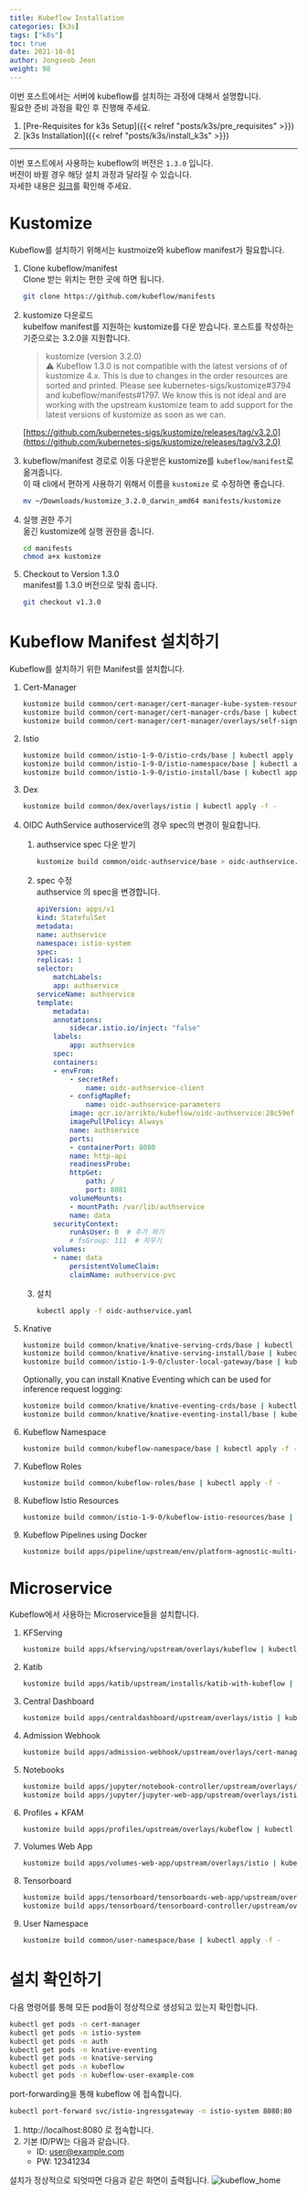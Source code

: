 ```yaml
---
title: Kubeflow Installation
categories: [k3s]
tags: ["k8s"]
toc: true
date: 2021-10-01
author: Jongseob Jeon
weight: 98
---
```


이번 포스트에서는 서버에 kubeflow를 설치하는 과정에 대해서 설명합니다.  
필요한 준비 과정을 확인 후 진행해 주세요.  
1. [Pre-Requisites for k3s Setup]({{< relref "posts/k3s/pre_requisites" >}})
2. [k3s Installation]({{< relref "posts/k3s/install_k3s" >}})

---

이번 포스트에서 사용하는 kubeflow의 버전은 `1.3.0` 입니다.  
버전이 바뀔 경우 해당 설치 과정과 달라질 수 있습니다.  
자세한 내용은 [링크](https://github.com/kubeflow/manifests/tree/v1.3.0)를 확인해 주세요.


# Kustomize
Kubeflow를 설치하기 위해서는 kustmoize와 kubeflow manifest가 필요합니다.  

1. Clone kubeflow/manifest   
    Clone 받는 위치는 편한 곳에 하면 됩니다.
    ```bash
    git clone https://github.com/kubeflow/manifests
    ```

2. kustomize 다운로드  
    kubelfow manifest를 지원하는 kustomize를 다운 받습니다.
    포스트를 작성하는 기준으로는 3.2.0을 지원합니다.
    > kustomize (version 3.2.0)  
    > ⚠️ Kubeflow 1.3.0 is not compatible with the latest versions of of kustomize 4.x. This is due to changes in the order resources are sorted and printed. Please see kubernetes-sigs/kustomize#3794 and kubeflow/manifests#1797. We know this is not ideal and are working with the upstream kustomize team to add support for the latest versions of kustomize as soon as we can.

    [https://github.com/kubernetes-sigs/kustomize/releases/tag/v3.2.0](https://github.com/kubernetes-sigs/kustomize/releases/tag/v3.2.0)
    
3. kubeflow/manifest 경로로 이동
    다운받은 kustomize를 `kubeflow/manifest`로 옮겨줍니다.  
    이 때 cli에서 편하게 사용하기 위해서 이름을 `kustomize` 로 수정하면 좋습니다.
    ```bash
    mv ~/Downloads/kustomize_3.2.0_darwin_amd64 manifests/kustomize
    ```

4. 실행 권한 주기  
    옮긴 kustomize에 실행 권한을 줍니다.  
    ```bash
    cd manifests
    chmod a+x kustomize
    ```

5. Checkout to Version 1.3.0  
   manifest를 1.3.0 버전으로 맞춰 줍니다.
   ```bash
   git checkout v1.3.0
   ```

# Kubeflow Manifest 설치하기
Kubeflow를 설치하기 위한 Manifest를 설치합니다.
1. Cert-Manager
    ```bash
    kustomize build common/cert-manager/cert-manager-kube-system-resources/base | kubectl apply -f -
    kustomize build common/cert-manager/cert-manager-crds/base | kubectl apply -f -
    kustomize build common/cert-manager/cert-manager/overlays/self-signed | kubectl apply -f -
    ```
2. Istio
    ```bash
    kustomize build common/istio-1-9-0/istio-crds/base | kubectl apply -f -
    kustomize build common/istio-1-9-0/istio-namespace/base | kubectl apply -f -
    kustomize build common/istio-1-9-0/istio-install/base | kubectl apply -f -
    ```
3. Dex
    ```bash
    kustomize build common/dex/overlays/istio | kubectl apply -f -
    ```
    
4. OIDC AuthService
    authoservice의 경우 spec의 변경이 필요합니다.
    1. authservice spec 다운 받기
        ```bash 
        kustomize build common/oidc-authservice/base > oidc-authservice.yaml
        ```
    2. spec 수정  
        authservice 의 spec을 변경합니다.
        ```yaml
        apiVersion: apps/v1
        kind: StatefulSet
        metadata:
        name: authservice
        namespace: istio-system
        spec:
        replicas: 1
        selector:
            matchLabels:
            app: authservice
        serviceName: authservice
        template:
            metadata:
            annotations:
                sidecar.istio.io/inject: "false"
            labels:
                app: authservice
            spec:
            containers:
            - envFrom:
                - secretRef:
                    name: oidc-authservice-client
                - configMapRef:
                    name: oidc-authservice-parameters
                image: gcr.io/arrikto/kubeflow/oidc-authservice:28c59ef
                imagePullPolicy: Always
                name: authservice
                ports:
                - containerPort: 8080
                name: http-api
                readinessProbe:
                httpGet:
                    path: /
                    port: 8081
                volumeMounts:
                - mountPath: /var/lib/authservice
                name: data
            securityContext:
                runAsUser: 0  # 추가 하기
                # fsGroup: 111  # 지우기
            volumes:
            - name: data
                persistentVolumeClaim:
                claimName: authservice-pvc
        ```
    3. 설치
        ```bash
        kubectl apply -f oidc-authservice.yaml
        ```

5. Knative
    ```bash
    kustomize build common/knative/knative-serving-crds/base | kubectl apply -f -
    kustomize build common/knative/knative-serving-install/base | kubectl apply -f -
    kustomize build common/istio-1-9-0/cluster-local-gateway/base | kubectl apply -f -
    ```
    Optionally, you can install Knative Eventing which can be used for inference request logging:
    ```bash    
    kustomize build common/knative/knative-eventing-crds/base | kubectl apply -f -
    kustomize build common/knative/knative-eventing-install/base | kubectl apply -f -
    ```

6. Kubeflow Namespace
    ```bash
    kustomize build common/kubeflow-namespace/base | kubectl apply -f -
    ```
    
7. Kubeflow Roles
    ```bash
    kustomize build common/kubeflow-roles/base | kubectl apply -f -
    ```
    
8. Kubeflow Istio Resources
    ```bash
    kustomize build common/istio-1-9-0/kubeflow-istio-resources/base | kubectl apply -f -
    ```
    
9. Kubeflow Pipelines using Docker
    ```bash
    kustomize build apps/pipeline/upstream/env/platform-agnostic-multi-user | kubectl apply -f -
    ```
    

# Microservice
Kubeflow에서 사용하는 Microservice들을 설치합니다.

1. KFServing
    ```bash
    kustomize build apps/kfserving/upstream/overlays/kubeflow | kubectl apply -f -
    ````
    
2. Katib
    ```bash
    kustomize build apps/katib/upstream/installs/katib-with-kubeflow | kubectl apply -f -
    ````
    
3. Central Dashboard
    ```bash
    kustomize build apps/centraldashboard/upstream/overlays/istio | kubectl apply -f -
    ````
    
4. Admission Webhook
    ```bash
    kustomize build apps/admission-webhook/upstream/overlays/cert-manager | kubectl apply -f -
    ````
    
5. Notebooks
    ```bash
    kustomize build apps/jupyter/notebook-controller/upstream/overlays/kubeflow | kubectl apply -f -
    kustomize build apps/jupyter/jupyter-web-app/upstream/overlays/istio | kubectl apply -f -
    ````
    
6. Profiles + KFAM
    ```bash
    kustomize build apps/profiles/upstream/overlays/kubeflow | kubectl apply -f -
    ````
    
7. Volumes Web App
    ```bash
    kustomize build apps/volumes-web-app/upstream/overlays/istio | kubectl apply -f -
    ````
    
8. Tensorboard
    ```bash
    kustomize build apps/tensorboard/tensorboards-web-app/upstream/overlays/istio | kubectl apply -f -
    kustomize build apps/tensorboard/tensorboard-controller/upstream/overlays/kubeflow | kubectl apply -f -
    ````
    
9.  User Namespace
    ```bash
    kustomize build common/user-namespace/base | kubectl apply -f -
    ````

# 설치 확인하기
다음 명령어를 통해 모든 pod들이 정상적으로 생성되고 있는지 확인합니다.
```bash
kubectl get pods -n cert-manager
kubectl get pods -n istio-system
kubectl get pods -n auth
kubectl get pods -n knative-eventing
kubectl get pods -n knative-serving
kubectl get pods -n kubeflow
kubectl get pods -n kubeflow-user-example-com
```

port-forwarding을 통해 kubeflow 에 접속합니다.
```bash
kubectl port-forward svc/istio-ingressgateway -n istio-system 8080:80
```
1. http://localhost:8080 로 접속합니다.
2. 기본 ID/PW는 다음과 같습니다.
   - ID: user@example.com
   - PW: 12341234

설치가 정상적으로 되엇따면 다음과 같은 화면이 출력됩니다.
![kubeflow_home](/imgs/k3s/kubeflow_home.png)
